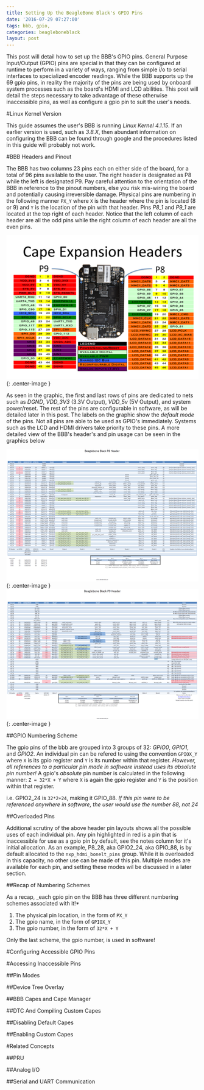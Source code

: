 ```yaml
---
title: Setting Up the BeagleBone Black's GPIO Pins
date: '2016-07-29 07:27:00'
tags: bbb, gpio,
categories: beagleboneblack
layout: post
---
```


This post will detail how to set up the BBB's GPIO pins. General
Purpose Input/Output (GPIO) pins are special in that they can be
configured at runtime to perform in a variety of ways, ranging from
simple i/o to serial interfaces to specialized encoder readings. While
the BBB supports up the 69 gpio pins, in reality the majority of the
pins are being used by onboard system processes such as the board's
HDMI and LCD abilities. This post will detail the steps necessary to
take advantage of these otherwise inaccessible pins, as well as
configure a gpio pin to suit the user's needs.

#Linux Kernel Version

This guide assumes the user's BBB is running _Linux Kernel 4.1.15_. If
an earlier version is used, such as _3.8.X_, then abundant information
on configuring the BBB can be found through google and the procedures
listed in this guide will probably not work.

#BBB Headers and Pinout

The BBB has two columns 23 pins each on either side of the board, for
a total of 96 pins available to the user. The right header is
designated as P8 while the left is designated P9. Pay careful
attention to the orientation of the BBB in reference to the pinout
numbers, else you risk mis-wiring the board and potentially causing
irreversible damage. Physical pins are numbering in the following
manner `PX_Y` where `X` is the header where the pin is located (8 or
9) and `Y` is the location of the pin with that header. Pins _P8\_1_
and _P9\_1_ are located at the top right of each header. Notice that
the left column of each header are all the odd pins while the right
column of each header are all the even pins.

![BBB Headers](/images/bbb/bbb_headers.png){: .center-image }

As seen in the graphic, the first and last rows of pins are dedicated
to nets such as _DGND_, _VDD\_3V3_ (3.3V Output), _VDD\_5v_ (5V
Output), and system power/reset. The rest of the pins are configurable
in software, as will be detailed later in this post. The labels on the
graphic show the _default mode_ of the pins. Not all pins are able to
be used as GPIO's immediately. Systems such as the LCD and HDMI
drivers take priority to these pins. A more detailed view of the BBB's
header's and pin usage can be seen in the graphics below

![P8 Header](/images/bbb/P8Header.png){: .center-image }
![P9 Header](/images/bbb/P9Header.png){: .center-image }

##GPIO Numbering Scheme

The gpio pins of the bbb are grouped into 3 groups of 32: _GPIO0_,
_GPIO1_, and _GPIO2_. An individual pin can be refered to using the
convention `GPIOX_Y` where `X` is its gpio register and `Y` is its
number within that register. _However, all references to a particular
pin made in software instead uses its *absolute* pin number!_ A gpio's
_*absolute*_ pin number is calculated in the following manner: `Z =
32*X + Y` where `X` is again the gpio register and `Y` is the position
within that register.

i.e. GPIO2_24 is `32*2+24`, making it GPIO_88. _If this pin were to be
referenced anywhere in software, the user would use the number 88, not
24_

##Overloaded Pins

Additional scrutiny of the above header pin layouts shows all the
possible uses of each individual pin. Any pin highlighted in red is a
pin that is inaccessible for use as a gpio pin by default, see the notes column for it's initial allocation. As an example, P8\_28, aka GPIO2\_24, aka GPIO\_88, is by default allocated to the `nxp_hdmi_bonelt_pins` group. While it is overloaded in this capacity, no other use can be made of this pin. Multiple modes are available for each pin, and setting these modes wil be discussed in a later section.

##Recap of Numbering Schemes

As a recap, _each gpio pin on the BBB has three different numbering schemes associated with it!*

1. The physical pin location, in the form of `PX_Y`
2. The gpio name, in the form of `GPIOX_Y`
3. The gpio number, in the form of `32*X + Y`

Only the last scheme, the gpio number, is used in software!

#Configuring Accessible GPIO Pins

#Accessing Inaccessible Pins

##Pin Modes

##Device Tree Overlay

##BBB Capes and Cape Manager

##DTC And Compiling Custom Capes

##Disabling Default Capes

##Enabling Custom Capes

#Related Concepts

##PRU

##Analog I/O

##Serial and UART Communication
